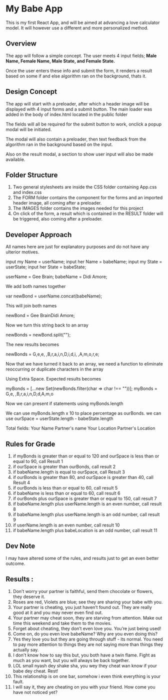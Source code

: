 # My Babe App
This is my first React App, and will be aimed at advancing a love calculator model. It will however use a different and more personalized method.

## Overview
The app will follow a simple concept. The user meets 4 input fields; **Male Name, Female Name, Male State, and Female State.**

Once the user enters these info and submit the form, it renders a result based on some if and else algorithm ran on the background, thats it.

## Design Concept
The app will start with a preloader, after which a header image will be displayed with 4 input forms and a submit button.
The main loader was added in the body of index.html located in the public folder

The fields will all be required for the submit button to work, onclick a popup modal will be initiated.

The modal will also contain a preloader, then text feedback from the algorithm ran in the background based on the input.

Also on the result modal, a section to show user input will also be made available.

## Folder Structure
1. Two general stylesheets are inside the CSS folder containing App.css and index.css
2. The FORM folder contains the component for the forms and an imported header image, all coming after a preloader.
3. The IMAGES folder contains the images needed for this project
4. On click of the form, a result which is contained in the RESULT folder will be triggered, also coming after a preloader.


## Developer Approach
All names here are just for explanatory purposes and do not have any ulterior motives.

input my Name = userName;
input her Name = babeName;
input my State = userState;
input her State = babeState;

 userName = Gee Brain;
 babeName = Didi Amore;

We add both names together

var newBond = userName.concat(babeName);

This will join both names

newBond = Gee BrainDidi Amore;


Now we turn this string back to an array

newBonds = newBond.split("");

The new results becomes 

newBonds = G,e,e, ,B,r,a,i,n,D,i,d,i, ,A,m,o,r,e;

Now that we have turned it back to an array, we need a function to eliminate reoccurring or duplicate characters in the array

Using Extra Space. Expected results becomes

myBonds = [...new Set(newBonds.filter(char => char !== ""))];
myBonds = G,e, ,B,r,a,i,n,D,d,A,m,o

Now we can present if statements using myBonds.length 

We can use myBonds.length x 10 to place percentage as ourBonds.
we can use ourSpace = userState.length - babeState.length 




Total fields:
Your Name
Partner's name
Your Location
Partner's Location 


## Rules for Grade
1. if myBonds is greater than or equal to 120 and ourSpace is less than or equal to 90, call Result 1
2. if ourSpace is greater than ourBonds, call result 2
3. if babeName.length is equal to ourSpace, call Result 3
4. if ourBonds is greater than  80, and ourSpace is greater than 40, call Result 4
5. if ourBonds is less than or equal to 60, call result 5
6. if babeName is less than or equal to 60, call result 6
7. if ourBonds plus ourSpace is greater than or equal to 150, call result 7
8. if babeName.length plus userName.length is an even number, call result 8
9. if babeName.length plus userName.length is an odd number, call result 9
10. if userName.length is an even number, call result 10
11. if babeName.length plus babeLocation is an odd number, call result 11

## Dev Note
I may have altered some of the rules, and results just to get an even better outcome.

## Results :
1. Don’t worry your partner is faithful, send them chocolate or flowers, they deserve it.
2. Roses are red, Violets are blue; see they are sharing your babe with you.
3. Your partner is cheating, you just haven’t found out. They are really good at it and you may never even find out.
4. Your partner may cheat soon, they are starving from attention. Make out time this weekend and take them to the movies.
5. Forget about cheating, they don’t even love you. You’re just being used!
6. Come on, do you even love babeName? Why are you even doing this?
7. Yes they love you but they are going through stuff - its normal. You need to pay more attention to things they are not saying more than things they actually say.
8. I don't know how to say this but, you both have a twin flame. Fight as much as you want, but you will always be back together.
9. LOL small nyash dey shake sha, you wey they cheat wan know if your babe dey cheat. Rest!
10. This relationship is on one bar, somehow i even think everything is your fault.
11. I will say it, they are cheating on you with your friend. How come you have not noticed yet?

